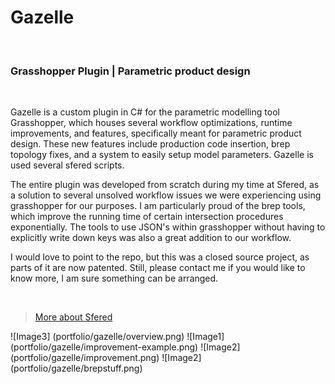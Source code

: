 # Gazelle
<br>

### Grasshopper Plugin | Parametric product design
<br>

Gazelle is a custom plugin in C# for the parametric modelling tool Grasshopper, which houses several workflow optimizations, runtime improvements, and  features, specifically meant for parametric product design. These new features include production code insertion, brep topology fixes, and a system to easily setup model parameters. Gazelle is used several sfered scripts. 

The entire plugin was developed from scratch during my time at Sfered, as a solution to several unsolved workflow issues we were experiencing using grasshopper for our purposes. I am particularly proud of the brep tools, which improve the running time of certain intersection procedures exponentially. The tools to use JSON's within grasshopper without having to explicitly write down keys was also a great addition to our workflow.  

I would love to point to the repo, but this was a closed source project, as parts of it are now patented. Still, please contact me if you would like to know more, I am sure something can be arranged.

<br>

> [More about Sfered](#sfered)


![Image3] (portfolio/gazelle/overview.png)
![Image1] (portfolio/gazelle/improvement-example.png)
![Image2] (portfolio/gazelle/improvement.png)
![Image2] (portfolio/gazelle/brepstuff.png)

